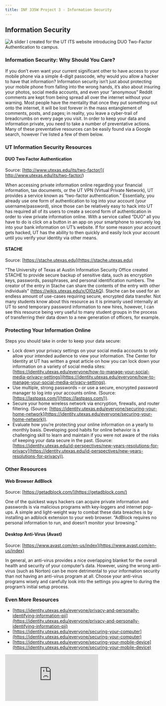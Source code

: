 ```yaml
---
title: INF 335W Project 3 - Information Security
---
```

## Information Security

![A slider I created for the UT ITS website introducing DUO Two-Factor Authentication to campus.](/images/project3-duo.png)

### Information Security: Why Should You Care?

If you don’t even want your current significant other to have access to your mobile phone via a simple 4-digit passcode, why would you allow a hacker to have that information? Information security isn’t just about protecting your mobile phone from falling into the wrong hands, it’s also about insuring your photos, social media accounts, and even your “anonymous” Reddit comments are kept from being spread all over the internet without your warning. Most people have the mentality that once they put something out onto the internet, it will be lost forever in the mass entanglement of comments, posts, and pages; in reality, you leave a cyber-trail of breadcrumbs on every page you visit. In order to keep your data and information private, you need to take a number of preventative actions. Many of these preventative resources can be easily found via a Google search, however I’ve listed a few of them below.

### UT Information Security Resources

#### DUO Two Factor Authentication

Source: [http://www.utexas.edu/its/two-factor/]( http://www.utexas.edu/its/two-factor/)

When accessing private information online regarding your financial information, tax documents, or the UT VPN (Virtual Private Network), UT provides a service known as “two-factor authentication.” Essentially, you already use one form of authentication to log into your account (your username/password), since those can be relatively easy to hack into UT has required all of its users to create a second form of authentication in order to view private information online. With a service called “DUO” all you have to do is click on a button in an app on your smartphone to securely log into your bank information on UT’s website. If for some reason your account gets hacked, UT has the ability to then quickly and easily lock your account until you verify your identity via other means.

#### STACHE

Source: [https://stache.utexas.edu](https://stache.utexas.edu)

“The University of Texas at Austin Information Security Office created STACHE to provide secure backup of sensitive data, such as encryption keys, passwords, passphrases, and personal identification numbers.  The creator of the entry in Stache can share the contents of the entry with other individuals” (https://wikis.utexas.edu/x/OI0zAQ). Stache can be used for an endless amount of use-cases requiring secure, encrypted data transfer. Not many students know about this resource as it is primarily used internally at UT to send temporary password information to new hires, however, I can see this resource being very useful to many student groups in the process of transferring their data down to a new generation of officers, for example.

### Protecting Your Information Online

Steps you should take in order to keep your data secure:

- Lock down your privacy settings on your social media accounts to only allow your intended audience to view your information. The Center for Identity at UT has written a great article on how you can lock down your information on a variety of social media sites: [https://identity.utexas.edu/everyone/how-to-manage-your-social-media-privacy-settings](https://identity.utexas.edu/everyone/how-to-manage-your-social-media-privacy-settings).
- Use multiple, strong passwords – or use a secure, encrypted password manager to log into your accounts online. (Source: [https://lastpass.com/](https://lastpass.com/)).
- Secure your home wireless network via encryption, firewalls, and router filtering. (Source: [https://identity.utexas.edu/everyone/securing-your-home-network](https://identity.utexas.edu/everyone/securing-your-home-network)).
- Evaluate how you’re protecting your online information on a yearly to monthly basis. Developing good habits for online behavior is a challenging skill to learn and maintain if you were not aware of the risks of keeping your data secure in the past. (Source: [https://identity.utexas.edu/id-perspectives/new-years-resolutions-for-privacy](https://identity.utexas.edu/id-perspectives/new-years-resolutions-for-privacy)).

### Other Resources

#### Web Browser AdBlock

Source: [https://getadblock.com/](https://getadblock.com/)

One of the quickest ways hackers can acquire private information and passwords is via malicious programs with key-loggers and internet pop-ups. A simple and light-weight way to combat these data breaches is by installing an adblock extension to your web browser. “AdBlock requires no personal information to run, and doesn’t monitor your browsing.”

#### Desktop Anti-Virus (Avast)

Source: [https://www.avast.com/en-us/index](https://www.avast.com/en-us/index)

In general, an anti-virus provides a nice overlapping blanket for the overall health and security of your computer’s data. However, using the wrong anti-virus (such as Norton) can be more detrimental to your information security than not having an anti-virus program at all. Choose your anti-virus programs wisely and carefully look into the settings you agree to during the program’s initial setup process.

### Even More Resources
- [https://identity.utexas.edu/everyone/privacy-and-personally-identifying-information-pii](https://identity.utexas.edu/everyone/privacy-and-personally-identifying-information-pii)
- [https://identity.utexas.edu/everyone/securing-your-computer](https://identity.utexas.edu/everyone/securing-your-computer)
- [https://identity.utexas.edu/everyone/securing-your-mobile-device](https://identity.utexas.edu/everyone/securing-your-mobile-device)

<div class="fluidMedia">
    <iframe src="https://www.youtube.com/embed/2GpNhYy2l08" frameborder="0" allowfullscreen></iframe>
</div>

